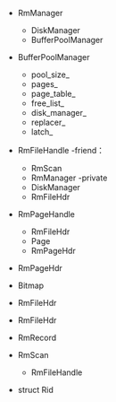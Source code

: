 - RmManager
	- DiskManager
	- BufferPoolManager

- BufferPoolManager
	- pool_size_
	- pages_
	- page_table_
	- free_list_
	- disk_manager_
	- replacer_
	- latch_

- RmFileHandle
	-friend：
	- RmScan
	- RmManager
	-private
	- DiskManager
	- RmFileHdr

- RmPageHandle
	- RmFileHdr
	- Page
	- RmPageHdr

- RmPageHdr
- Bitmap
- RmFileHdr
- RmFileHdr
- RmRecord
- RmScan
	- RmFileHandle
- struct Rid